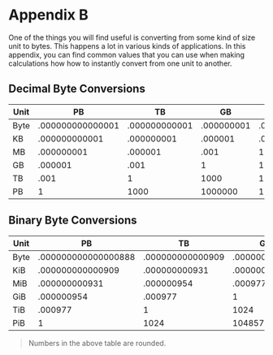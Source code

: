# Appendix B

One of the things you will find useful is converting from some kind of size unit to bytes. This happens a lot in various
kinds of applications. In this appendix, you can find common values that you can use when making calculations how how to
instantly convert from one unit to another.

## Decimal Byte Conversions

| Unit | PB               | TB            | GB         | MB         | KB            | Byte             | Bits             |
| ---- | ---------------- | ------------- | ---------- | ---------- | ------------- | ---------------- | ---------------- |
| Byte | .000000000000001 | .000000000001 | .000000001 | .000001    | .0001         | 1                | 8                |
| KB   | .000000000001    | .000000001    | .000001    | .0001      | 1             | 1000             | 8000             |
| MB   | .000000001       | .000001       | .001       | 1          | 1000          | 1000000          | 8000000          |
| GB   | .000001          | .001          | 1          | 1000       | 1000000       | 1000000000       | 8000000000       |
| TB   | .001             | 1             | 1000       | 1000000    | 1000000000    | 1000000000000    | 8000000000000    |
| PB   | 1                | 1000          | 1000000    | 1000000000 | 1000000000000 | 1000000000000000 | 8000000000000000 |

## Binary Byte Conversions

| Unit | PB                  | TB               | GB            | MB         | KB            | Byte             | Bits             |
| ---- | ------------------- | ---------------- | ------------- | ---------- | ------------- | ---------------- | ---------------- |
| Byte | .000000000000000888 | .000000000000909 | .000000000931 | .000000954 | .000977       | 1                | 8                |
| KiB  | .000000000000909    | .000000000931    | .000000954    | .000977    | 1             | 1024             | 8192             |
| MiB  | .000000000931       | .000000954       | .000977       | 1          | 1024          | 1048576          | 8388608          |
| GiB  | .000000954          | .000977          | 1             | 1024       | 1048576       | 1073741824       | 8589934592       |
| TiB  | .000977             | 1                | 1024          | 1048576    | 1073741824    | 1099511627776    | 8796093022208    |
| PiB  | 1                   | 1024             | 1048576       | 1073741824 | 1099511627776 | 1125899906842624 | 9007199254740992 |

> Numbers in the above table are rounded.
